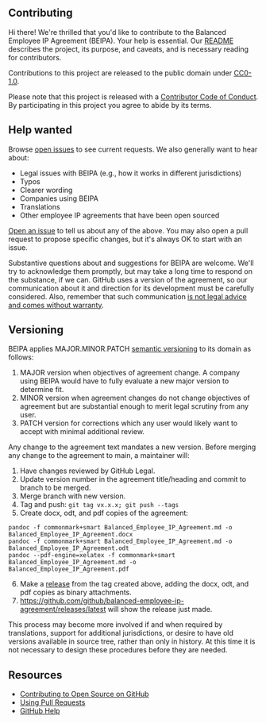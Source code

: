 ## Contributing

Hi there! We're thrilled that you'd like to contribute to the Balanced Employee IP Agreement (BEIPA). Your help is essential. Our [README](README.md) describes the project, its purpose, and caveats, and is necessary reading for contributors.

Contributions to this project are released to the public domain under [CC0-1.0](LICENSE.md).

Please note that this project is released with a [Contributor Code of Conduct](CODE_OF_CONDUCT.md). By participating in this project you agree to abide by its terms.

## Help wanted

Browse [open issues](https://github.com/github/balanced-employee-ip-agreement/issues) to see current requests. We also generally want to hear about:

* Legal issues with BEIPA (e.g., how it works in different jurisdictions)
* Typos
* Clearer wording
* Companies using BEIPA
* Translations
* Other employee IP agreements that have been open sourced

[Open an issue](https://github.com/github/balanced-employee-ip-agreement/issues/new) to tell us about any of the above. You may also open a pull request to propose specific changes, but it's always OK to start with an issue.

Substantive questions about and suggestions for BEIPA are welcome. We'll try to acknowledge them promptly, but may take a long time to respond on the substance, if we can. GitHub uses a version of the agreement, so our communication about it and direction for its development must be carefully considered. Also, remember that such communication [is not legal advice and comes without warranty](README.md#disclaimer).

## Versioning

BEIPA applies MAJOR.MINOR.PATCH [semantic versioning](http://semver.org/) to its domain as follows:

1. MAJOR version when objectives of agreement change. A company using BEIPA would have to fully evaluate a new major version to determine fit.
2. MINOR version when agreement changes do not change objectives of agreement but are substantial enough to merit legal scrutiny from any user.
3. PATCH version for corrections which any user would likely want to accept with minimal additional review.

Any change to the agreement text mandates a new version. Before merging any change to the agreement to main, a maintainer will:

1. Have changes reviewed by GitHub Legal.
2. Update version number in the agreement title/heading and commit to branch to be merged.
3. Merge branch with new version.
4. Tag and push: `git tag vx.x.x; git push --tags`
5. Create docx, odt, and pdf copies of the agreement:
  ```
  pandoc -f commonmark+smart Balanced_Employee_IP_Agreement.md -o Balanced_Employee_IP_Agreement.docx
  pandoc -f commonmark+smart Balanced_Employee_IP_Agreement.md -o Balanced_Employee_IP_Agreement.odt
  pandoc --pdf-engine=xelatex -f commonmark+smart Balanced_Employee_IP_Agreement.md -o Balanced_Employee_IP_Agreement.pdf
  ```
6. Make a [release](https://help.github.com/articles/creating-releases/) from the tag created above, adding the docx, odt, and pdf copies as binary attachments.
7. https://github.com/github/balanced-employee-ip-agreement/releases/latest will show the release just made.

This process may become more involved if and when required by translations, support for additional jurisdictions, or desire to have old versions available in source tree, rather than only in history. At this time it is not necessary to design these procedures before they are needed.

## Resources

- [Contributing to Open Source on GitHub](https://guides.github.com/activities/contributing-to-open-source/)
- [Using Pull Requests](https://help.github.com/articles/about-pull-requests/)
- [GitHub Help](https://help.github.com)
